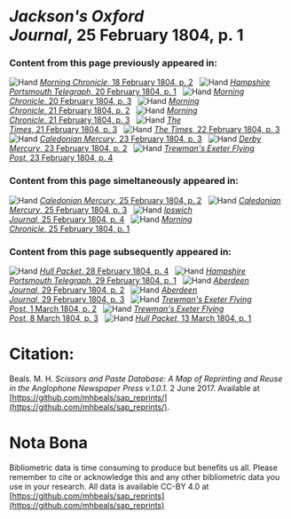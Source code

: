 # *Jackson's Oxford Journal*, 25 February 1804, p. 1  
  
### Content from this page previously appeared in:  
![Hand](http://scissorsandpaste.net/wp-content/uploads/2017/06/smallhandpointer.png) [*Morning Chronicle*, 18 February 1804, p. 2](https://mhbeals.github.io/sap_html/Morning-Chronicle/Morning-Chronicle-18-February-1804-p-2)  
![Hand](http://scissorsandpaste.net/wp-content/uploads/2017/06/smallhandpointer.png) [*Hampshire Portsmouth Telegraph*, 20 February 1804, p. 1](https://mhbeals.github.io/sap_html/Hampshire-Portsmouth-Telegraph/Hampshire-Portsmouth-Telegraph-20-February-1804-p-1)  
![Hand](http://scissorsandpaste.net/wp-content/uploads/2017/06/smallhandpointer.png) [*Morning Chronicle*, 20 February 1804, p. 3](https://mhbeals.github.io/sap_html/Morning-Chronicle/Morning-Chronicle-20-February-1804-p-3)  
![Hand](http://scissorsandpaste.net/wp-content/uploads/2017/06/smallhandpointer.png) [*Morning Chronicle*, 21 February 1804, p. 2](https://mhbeals.github.io/sap_html/Morning-Chronicle/Morning-Chronicle-21-February-1804-p-2)  
![Hand](http://scissorsandpaste.net/wp-content/uploads/2017/06/smallhandpointer.png) [*Morning Chronicle*, 21 February 1804, p. 3](https://mhbeals.github.io/sap_html/Morning-Chronicle/Morning-Chronicle-21-February-1804-p-3)  
![Hand](http://scissorsandpaste.net/wp-content/uploads/2017/06/smallhandpointer.png) [*The Times*, 21 February 1804, p. 3](https://mhbeals.github.io/sap_html/The-Times/The-Times-21-February-1804-p-3)  
![Hand](http://scissorsandpaste.net/wp-content/uploads/2017/06/smallhandpointer.png) [*The Times*, 22 February 1804, p. 3](https://mhbeals.github.io/sap_html/The-Times/The-Times-22-February-1804-p-3)  
![Hand](http://scissorsandpaste.net/wp-content/uploads/2017/06/smallhandpointer.png) [*Caledonian Mercury*, 23 February 1804, p. 3](https://mhbeals.github.io/sap_html/Caledonian-Mercury/Caledonian-Mercury-23-February-1804-p-3)  
![Hand](http://scissorsandpaste.net/wp-content/uploads/2017/06/smallhandpointer.png) [*Derby Mercury*, 23 February 1804, p. 2](https://mhbeals.github.io/sap_html/Derby-Mercury/Derby-Mercury-23-February-1804-p-2)  
![Hand](http://scissorsandpaste.net/wp-content/uploads/2017/06/smallhandpointer.png) [*Trewman's Exeter Flying Post*, 23 February 1804, p. 4](https://mhbeals.github.io/sap_html/Trewman's-Exeter-Flying-Post/Trewman's-Exeter-Flying-Post-23-February-1804-p-4)  
  
### Content from this page simeltaneously appeared in:  
![Hand](http://scissorsandpaste.net/wp-content/uploads/2017/06/smallhandpointer.png) [*Caledonian Mercury*, 25 February 1804, p. 2](https://mhbeals.github.io/sap_html/Caledonian-Mercury/Caledonian-Mercury-25-February-1804-p-2)  
![Hand](http://scissorsandpaste.net/wp-content/uploads/2017/06/smallhandpointer.png) [*Caledonian Mercury*, 25 February 1804, p. 3](https://mhbeals.github.io/sap_html/Caledonian-Mercury/Caledonian-Mercury-25-February-1804-p-3)  
![Hand](http://scissorsandpaste.net/wp-content/uploads/2017/06/smallhandpointer.png) [*Ipswich Journal*, 25 February 1804, p. 4](https://mhbeals.github.io/sap_html/Ipswich-Journal/Ipswich-Journal-25-February-1804-p-4)  
![Hand](http://scissorsandpaste.net/wp-content/uploads/2017/06/smallhandpointer.png) [*Morning Chronicle*, 25 February 1804, p. 1](https://mhbeals.github.io/sap_html/Morning-Chronicle/Morning-Chronicle-25-February-1804-p-1)  
  
### Content from this page subsequently appeared in:  
![Hand](http://scissorsandpaste.net/wp-content/uploads/2017/06/smallhandpointer.png) [*Hull Packet*, 28 February 1804, p. 4](https://mhbeals.github.io/sap_html/Hull-Packet/Hull-Packet-28-February-1804-p-4)  
![Hand](http://scissorsandpaste.net/wp-content/uploads/2017/06/smallhandpointer.png) [*Hampshire Portsmouth Telegraph*, 29 February 1804, p. 1](https://mhbeals.github.io/sap_html/Hampshire-Portsmouth-Telegraph/Hampshire-Portsmouth-Telegraph-29-February-1804-p-1)  
![Hand](http://scissorsandpaste.net/wp-content/uploads/2017/06/smallhandpointer.png) [*Aberdeen Journal*, 29 February 1804, p. 2](https://mhbeals.github.io/sap_html/Aberdeen-Journal/Aberdeen-Journal-29-February-1804-p-2)  
![Hand](http://scissorsandpaste.net/wp-content/uploads/2017/06/smallhandpointer.png) [*Aberdeen Journal*, 29 February 1804, p. 3](https://mhbeals.github.io/sap_html/Aberdeen-Journal/Aberdeen-Journal-29-February-1804-p-3)  
![Hand](http://scissorsandpaste.net/wp-content/uploads/2017/06/smallhandpointer.png) [*Trewman's Exeter Flying Post*, 1 March 1804, p. 2](https://mhbeals.github.io/sap_html/Trewman's-Exeter-Flying-Post/Trewman's-Exeter-Flying-Post-1-March-1804-p-2)  
![Hand](http://scissorsandpaste.net/wp-content/uploads/2017/06/smallhandpointer.png) [*Trewman's Exeter Flying Post*, 8 March 1804, p. 3](https://mhbeals.github.io/sap_html/Trewman's-Exeter-Flying-Post/Trewman's-Exeter-Flying-Post-8-March-1804-p-3)  
![Hand](http://scissorsandpaste.net/wp-content/uploads/2017/06/smallhandpointer.png) [*Hull Packet*, 13 March 1804, p. 1](https://mhbeals.github.io/sap_html/Hull-Packet/Hull-Packet-13-March-1804-p-1)  


# Citation: 

Beals. M. H. *Scissors and Paste Database: A Map of Reprinting and Reuse in the Anglophone Newspaper Press v.1.0.1.* 2 June 2017. Available at [https://github.com/mhbeals/sap_reprints/](https://github.com/mhbeals/sap_reprints/). 

# Nota Bona

Bibliometric data is time consuming to produce but benefits us all. Please remember to cite or acknowledge this and any other bibliometric data you use in your research. All data is available CC-BY 4.0 at [https://github.com/mhbeals/sap_reprints](https://github.com/mhbeals/sap_reprints)